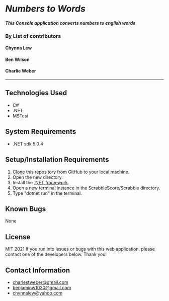 # _Numbers to Words_

#### _This Console application converts numbers to english words_

### By List of contributors
#### Chynna Lew
#### Ben Wilson
#### Charlie Weber

<hr>

## Technologies Used

* C#
* .NET
* MSTest

## System Requirements

* .NET sdk 5.0.4

## Setup/Installation Requirements

1. [Clone](https://docs.github.com/en/github/creating-cloning-and-archiving-repositories/cloning-a-repository-from-github/cloning-a-repository) this repository from GitHub to your local machine.
2. Open the new directory.
3. Install the [.NET framework](https://docs.microsoft.com/en-us/dotnet/core/install/windows?tabs=net50).
4. Open a new terminal instance in the ScrabbleScore/Scrabble directory.
4. Type "dotnet run" in the terminal.

## Known Bugs

None

## License
MIT 2021
If you run into issues or bugs with this web application, please contact one of the developers below. Thank you!


## Contact Information
* <charlestweber@gmail.com>
* <benjaminw1030@gmail.com>
* <chynnalew@yahoo.com>